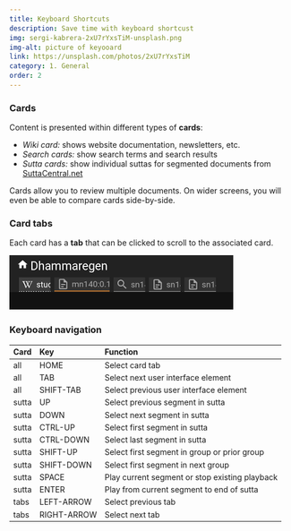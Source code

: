 ```yaml
---
title: Keyboard Shortcuts
description: Save time with keyboard shortcust
img: sergi-kabrera-2xU7rYxsTiM-unsplash.png
img-alt: picture of keyooard
link: https://unsplash.com/photos/2xU7rYxsTiM
category: 1. General
order: 2
---
```


### Cards

Content is presented within different types of **cards**:

* *Wiki card:* shows website documentation, newsletters, etc.
* *Search cards:*  show search terms and search results
* *Sutta cards:* show individual suttas for segmented documents from [SuttaCentral.net](https://suttacentral.net)

Cards allow you to review multiple documents. 
On wider screens, you will even be able to compare cards side-by-side.

### Card tabs

Each card has a **tab** that can be clicked to scroll to the associated card.

<p>
<img src="img/tabs.png" class="ebt-image" alt="image of card tabs" style="width:400px;"/>
</p>

### Keyboard navigation

| Card | Key | Function |
| :---- | :---- | :---- |
| all | HOME | Select card tab
| all | TAB | Select next user interface element
| all | SHIFT-TAB | Select previous user interface element
| sutta | UP | Select previous segment in sutta
| sutta | DOWN | Select next segment in sutta
| sutta | CTRL-UP | Select first segment in sutta
| sutta | CTRL-DOWN | Select last segment in sutta
| sutta | SHIFT-UP | Select first segment in group or prior group
| sutta | SHIFT-DOWN | Select first segment in next group
| sutta | SPACE | Play current segment or stop existing playback
| sutta | ENTER | Play from current segment to end of sutta 
| tabs | LEFT-ARROW | Select previous tab 
| tabs | RIGHT-ARROW | Select next tab

